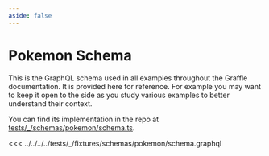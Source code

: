 ```yaml
---
aside: false
---
```


# Pokemon Schema

This is the GraphQL schema used in all examples throughout the Graffle documentation. It is provided here for reference. For example you may want to keep it open to the side as you study various examples to better understand their context.

You can find its implementation in the repo at [tests/_/schemas/pokemon/schema.ts](https://github.com/graffle-js/graffle/tree/main/tests/_/schemas/pokemon/schema.ts).

<<< ../../../../tests/_/fixtures/schemas/pokemon/schema.graphql
